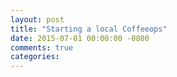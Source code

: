 ```yaml
---
layout: post
title: "Starting a local Coffeeops"
date: 2015-07-01 00:00:00 -0800
comments: true
categories: 
---
```


